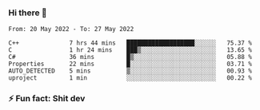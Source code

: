 ### Hi there 👋
<!--START_SECTION:waka-->

```text
From: 20 May 2022 - To: 27 May 2022

C++              7 hrs 44 mins   ███████████████████░░░░░░   75.37 %
C                1 hr 24 mins    ███▒░░░░░░░░░░░░░░░░░░░░░   13.65 %
C#               36 mins         █▒░░░░░░░░░░░░░░░░░░░░░░░   05.88 %
Properties       22 mins         █░░░░░░░░░░░░░░░░░░░░░░░░   03.71 %
AUTO_DETECTED    5 mins          ▒░░░░░░░░░░░░░░░░░░░░░░░░   00.93 %
uproject         1 min           ░░░░░░░░░░░░░░░░░░░░░░░░░   00.22 %
```

<!--END_SECTION:waka-->
<!--
**TG4LAaron/TG4LAaron** is a ✨ _special_ ✨ repository because its `README.md` (this file) appears on your GitHub profile.

Here are some ideas to get you started:

- 🔭 I’m currently working on ...
- 🌱 I’m currently learning ...
- 👯 I’m looking to collaborate on ...
- 🤔 I’m looking for help with ...
- 💬 Ask me about ...
- 📫 How to reach me: ...
- 😄 Pronouns: ...
- ⚡ Fun fact: ...
-->
### ⚡ Fun fact: Shit dev
